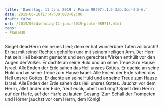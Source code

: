 ```yaml
---
title: 'Dienstag, 11 Juni 2019 : Psalm 98(97),1.2-3ab.3cd-4.5-6.'
date: 2019-06-10T17:47:00.003+02:00
draft: false
url: /2019/06/dienstag-11-juni-2019-psalm-989712.html
tags: 
- PSALMUS
---
```


Singet dem Herrn ein neues Lied; denn er hat wunderbare Taten vollbracht! Er hat mit seiner Rechten geholfen und mit seinem heiligen Arm. Der Herr hat sein Heil bekannt gemacht und sein gerechtes Wirken enthüllt vor den Augen der Völker. Er dachte an seine Huld und an seine Treue zum Hause Israel. Alle Enden der Erde sahen das Heil unsres Gottes. Er dachte an seine Huld und an seine Treue zum Hause Israel. Alle Enden der Erde sahen das Heil unsres Gottes. Er dachte an seine Huld und an seine Treue zum Hause Israel. Alle Enden der Erde sahen das Heil unsres Gottes. Jauchzt vor dem Herrn, alle Länder der Erde, freut euch, jubelt und singt! Spielt dem Herrn auf der Harfe, auf der Harfe zu lautem Gesang! Zum Schall der Trompeten und Hörner jauchzt vor dem Herrn, dem König!